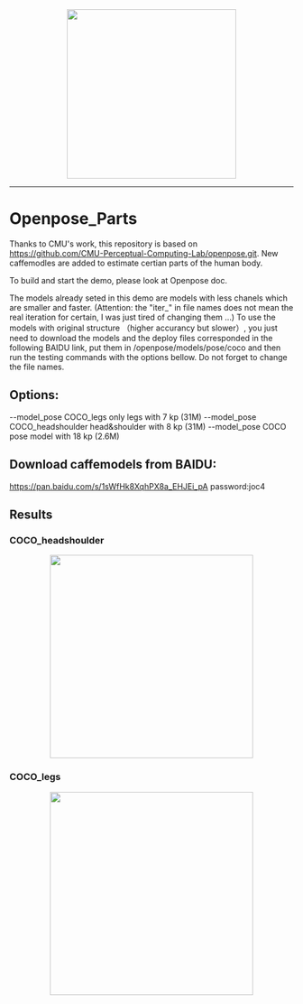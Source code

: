 <div align="center">
    <img src=".github/Logo_main_black.png", width="300">
</div>

-----------------

# Openpose_Parts
Thanks to CMU's work, this repository is based on https://github.com/CMU-Perceptual-Computing-Lab/openpose.git.
New caffemodles are added to estimate certian parts of the human body.

To build and start the demo, please look at Openpose doc.

The models already seted in this demo are models with less chanels which are smaller and faster. (Attention: the "iter_" in file names does not mean the real iteration for certain, I was just tired of changing them …)
To use the models with original structure （higher accurancy but slower）, you just need to download the models and the deploy files corresponded in the following BAIDU link, put them in /openpose/models/pose/coco and then run the testing commands with the options bellow. Do not forget to change the file names.


## Options:
--model_pose COCO_legs  only legs with 7 kp (31M)
--model_pose COCO_headshoulder head&shoulder with 8 kp (31M)
--model_pose COCO pose model with 18 kp  (2.6M)


## Download caffemodels from BAIDU:
https://pan.baidu.com/s/1sWfHk8XqhPX8a_EHJEi_pA  password:joc4


## Results
### COCO_headshoulder
<p align="center">
    <img src="openpose/examples/media-results/headshoulder.gif", width="360">
</p>

### COCO_legs
<p align="center">
    <img src="openpose/examples/media-results/legs.gif", width="360">
</p>

